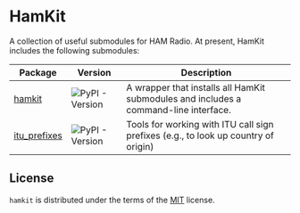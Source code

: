 # HamKit

A collection of useful submodules for HAM Radio. At present, HamKit includes the following submodules:

| Package                                                | Version                                                           | Description                                                                          |
| ------------------------------------------------------ | ----------------------------------------------------------------- | ------------------------------------------------------------------------------------ |
| [hamkit](https://pypi.org/project/hamkit/)             | ![PyPI - Version](https://img.shields.io/pypi/v/hamkit.svg)       | A wrapper that installs all HamKit submodules and includes a command-line interface. |
| [itu_prefixes](https://pypi.org/project/itu-prefixes/) | ![PyPI - Version](https://img.shields.io/pypi/v/itu-prefixes.svg) | Tools for working with ITU call sign prefixes (e.g., to look up country of origin)   |

## License

`hamkit` is distributed under the terms of the [MIT](https://spdx.org/licenses/MIT.html) license.
